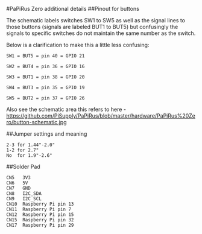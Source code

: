 #PaPiRus Zero additional details
##Pinout for buttons 

The schematic labels switches SW1 to SW5 as well as the signal lines to those buttons (signals are labeled BUT1 to BUT5) but confusingly the signals to specific switches do not maintain the same number as the switch.

Below is a clarification to make this a little less confusing:
```
SW1 = BUT5 = pin 40 = GPIO 21

SW2 = BUT4 = pin 36 = GPIO 16

SW3 = BUT1 = pin 38 = GPIO 20

SW4 = BUT3 = pin 35 = GPIO 19

SW5 = BUT2 = pin 37 = GPIO 26
```
Also see the schematic area this refers to here - https://github.com/PiSupply/PaPiRus/blob/master/hardware/PaPiRus%20Zero/button-schematic.jpg

##Jumper settings and meaning
```
2-3 for 1.44"-2.0"
1-2 for 2.7"
No  for 1.9"-2.6"
```

##Solder Pad
```
CN5   3V3
CN6   5V
CN7   GND
CN8   I2C_SDA
CN9   I2C_SCL
CN10  Raspberry Pi pin 13
CN11  Raspberry Pi pin 7
CN12  Raspberry Pi pin 15
CN15  Raspberry Pi pin 32
CN17  Raspberry Pi pin 29
```
